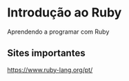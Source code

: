 # Introdução ao Ruby

Aprendendo a programar com Ruby

## Sites importantes

https://www.ruby-lang.org/pt/

